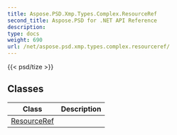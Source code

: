 ```yaml
---
title: Aspose.PSD.Xmp.Types.Complex.ResourceRef
second_title: Aspose.PSD for .NET API Reference
description: 
type: docs
weight: 690
url: /net/aspose.psd.xmp.types.complex.resourceref/
---
```

{{< psd/tize >}}


## Classes

| Class | Description |
| --- | --- |
| [ResourceRef](./resourceref/) |  |


